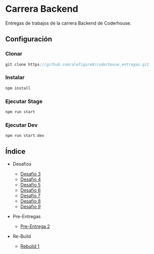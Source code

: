 # Carrera Backend

Entregas de trabajos de la carrera Backend de Coderhouse.

## Configuración

### Clonar

```js
git clone https://github.com/alefigure8/coderhouse_entregas.git
```

### Instalar

```ps1
npm install
```

### Ejecutar Stage

```js
npm run start
```

### Ejecutar Dev

```js
npm run start:dev
```

## Índice

- Desafios
  - [Desafio 3](https://github.com/alefigure8/coderhouse_entregas/tree/master/entrega_3)
  - [Desafio 4](https://github.com/alefigure8/coderhouse_entregas/tree/master/entrega_4)
  - [Desafio 5](https://github.com/alefigure8/coderhouse_entregas/tree/master/entrega_5)
  - [Desafio 6](https://github.com/alefigure8/coderhouse_entregas/tree/master/entrega_6)
  - [Desafio 7](https://github.com/alefigure8/coderhouse_entregas/tree/master/entrega_7)
  - [Desafio 8](https://github.com/alefigure8/coderhouse_entregas/tree/master/entrega_8/)
  - [Desafio 9](https://github.com/alefigure8/coderhouse_entregas/tree/master/entrega_9/)

- Pre-Entregas
  - [Pre-Entrega 2](https://github.com/alefigure8/coderhouse_entregas/tree/master/pre_entrega_final_2)

- Re-Build
  - [Rebuild 1](https://github.com/alefigure8/coderhouse_entregas/tree/master/rebuild_1)
